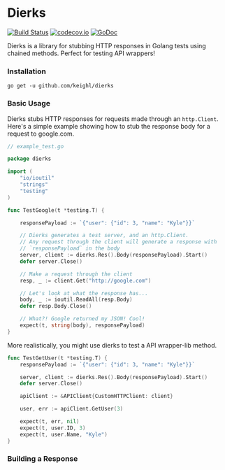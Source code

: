 # Dierks

[![Build Status](https://travis-ci.org/keighl/dierks.png?branch=master)](https://travis-ci.org/keighl/dierks) [![codecov.io](https://codecov.io/github/keighl/dierks/coverage.svg?branch=master)](https://codecov.io/github/keighl/dierks?branch=master) [![GoDoc](https://godoc.org/github.com/keighl/dierks?status.svg)](https://godoc.org/github.com/keighl/dierks)

Dierks is a library for stubbing HTTP responses in Golang tests using chained methods. Perfect for testing API wrappers!

### Installation

    go get -u github.com/keighl/dierks

### Basic Usage

Dierks stubs HTTP responses for requests made through an `http.Client`. Here's a simple example showing how to stub the response body for a request to google.com.

```go
// example_test.go

package dierks

import (
    "io/ioutil"
    "strings"
    "testing"
)

func TestGoogle(t *testing.T) {

    responsePayload := `{"user": {"id": 3, "name": "Kyle"}}`

    // Dierks generates a test server, and an http.Client.
    // Any request through the client will generate a response with
    // `responsePayload` in the body
    server, client := dierks.Res().Body(responsePayload).Start()
    defer server.Close()

    // Make a request through the client
    resp, _ := client.Get("http://google.com")

    // Let's look at what the response has...
    body, _ := ioutil.ReadAll(resp.Body)
    defer resp.Body.Close()

    // What?! Google returned my JSON! Cool!
    expect(t, string(body), responsePayload)
}
```
More realistically, you might use dierks to test a API wrapper-lib method.

```go
func TestGetUser(t *testing.T) {
    responsePayload := `{"user": {"id": 3, "name": "Kyle"}}`

    server, client := dierks.Res().Body(responsePayload).Start()
    defer server.Close()

    apiClient := &APIClient{CustomHTTPClient: client}

    user, err := apiClient.GetUser(3)

    expect(t, err, nil)
    expect(t, user.ID, 3)
    expect(t, user.Name, "Kyle")
}
```

### Building a Response

###

